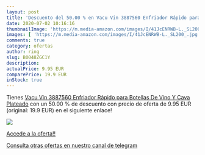 ```yaml
---
layout: post
title: 'Descuento del 50.00 % en Vacu Vin 3887560 Enfriador Rápido para B'
date: 2020-07-02 10:16:16
thumbnailImage: 'https://m.media-amazon.com/images/I/41JcENRWB-L._SL200_.jpg'
images: [ 'https://m.media-amazon.com/images/I/41JcENRWB-L._SL200_.jpg' ]
comments: true
category: ofertas
author: ring
slug: B0048ZGC1Y
description:
actualPrice: 9.95 EUR
comparePrice: 19.9 EUR
inStock: true
---
```


Tienes [Vacu Vin 3887560 Enfriador Rápido para Botellas De Vino Y Cava  Plateado](https://www.amazon.com/dp/B0048ZGC1Y/?tag=redken08-20) con un 50.00 % de descuento con precio de oferta de 9.95 EUR (original: 19.9 EUR) en el siguiente enlace!

[![](https://m.media-amazon.com/images/I/41JcENRWB-L._SL200_.jpg)](https://www.amazon.com/dp/B0048ZGC1Y/?tag=redken08-20)

[Accede a la oferta!!](https://www.amazon.com/dp/B0048ZGC1Y/?tag=redken08-20)

[Consulta otras ofertas en nuestro canal de telegram](https://t.me/s/ofertas25)
